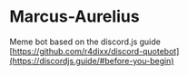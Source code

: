 # Marcus-Aurelius
Meme bot based on the discord.js guide
[https://github.com/r4dixx/discord-quotebot](https://discordjs.guide/#before-you-begin)

